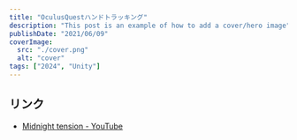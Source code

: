 ```yaml
---
title: "OculusQuestハンドトラッキング"
description: "This post is an example of how to add a cover/hero image"
publishDate: "2021/06/09"
coverImage:
  src: "./cover.png"
  alt: "cover"
tags: ["2024", "Unity"]
---
```


## リンク

- [Midnight tension - YouTube](https://www.youtube.com/watch?v=BEyPwZgyrFE)
